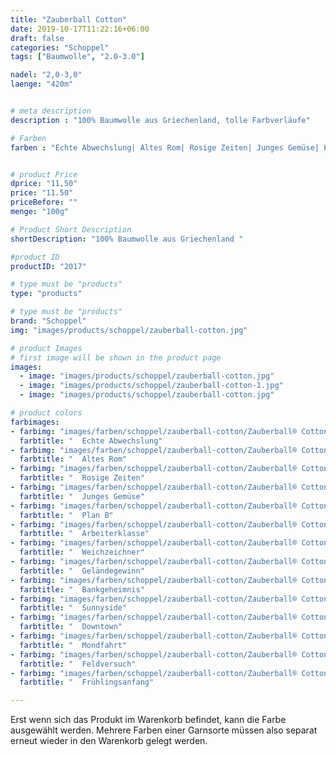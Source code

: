 ```yaml
---
title: "Zauberball Cotton"
date: 2019-10-17T11:22:16+06:00
draft: false
categories: "Schoppel"
tags: ["Baumwolle", "2.0-3.0"]

nadel: "2,0-3,0" 
laenge: "420m"	


# meta description
description : "100% Baumwolle aus Griechenland, tolle Farbverläufe"

# Farben
farben : "Echte Abwechslung| Altes Rom| Rosige Zeiten| Junges Gemüse| Plan B| Arbeiterklasse| Weichzeichner| Geländegewinn| Bankgeheimnis| Sunnyside| Downtown| Mondfahrt| Feldversuch| Frühlingsanfang"


# product Price
dprice: "11,50"
price: "11.50"
priceBefore: ""
menge: "100g"

# Product Short Description
shortDescription: "100% Baumwolle aus Griechenland "

#product ID
productID: "2017"

# type must be "products"
type: "products"

# type must be "products"
brand: "Schoppel"
img: "images/products/schoppel/zauberball-cotton.jpg"   

# product Images
# first image will be shown in the product page
images:
  - image: "images/products/schoppel/zauberball-cotton.jpg"
  - image: "images/products/schoppel/zauberball-cotton-1.jpg"
  - image: "images/products/schoppel/zauberball-cotton.jpg"

# product colors
farbimages:
- farbimg: "images/farben/schoppel/zauberball-cotton/Zauberball® Cotton 2338_ Echte Abwechslung.jpg"	
  farbtitle: "  Echte Abwechslung"
- farbimg: "images/farben/schoppel/zauberball-cotton/Zauberball® Cotton 2339_ Altes Rom.jpg"	
  farbtitle: "  Altes Rom"
- farbimg: "images/farben/schoppel/zauberball-cotton/Zauberball® Cotton 2340_ Rosige Zeiten.jpg"	
  farbtitle: "  Rosige Zeiten"
- farbimg: "images/farben/schoppel/zauberball-cotton/Zauberball® Cotton 2341_ Junges Gemüse.jpg"	
  farbtitle: "  Junges Gemüse"
- farbimg: "images/farben/schoppel/zauberball-cotton/Zauberball® Cotton 2342_ Plan B.jpg"	
  farbtitle: "  Plan B"
- farbimg: "images/farben/schoppel/zauberball-cotton/Zauberball® Cotton 2343_ Arbeiterklasse.jpg"	
  farbtitle: "  Arbeiterklasse"
- farbimg: "images/farben/schoppel/zauberball-cotton/Zauberball® Cotton 2369_ Weichzeichner.jpg"	
  farbtitle: "  Weichzeichner"
- farbimg: "images/farben/schoppel/zauberball-cotton/Zauberball® Cotton 2370_ Geländegewinn.jpg"	
  farbtitle: "  Geländegewinn"
- farbimg: "images/farben/schoppel/zauberball-cotton/Zauberball® Cotton 2393_ Bankgeheimnis.jpg"	
  farbtitle: "  Bankgeheimnis"
- farbimg: "images/farben/schoppel/zauberball-cotton/Zauberball® Cotton 2406_ Sunnyside.jpg"	
  farbtitle: "  Sunnyside"
- farbimg: "images/farben/schoppel/zauberball-cotton/Zauberball® Cotton 2407_ Downtown.jpg"	
  farbtitle: "  Downtown"
- farbimg: "images/farben/schoppel/zauberball-cotton/Zauberball® Cotton 2439_ Mondfahrt.jpg"	
  farbtitle: "  Mondfahrt"
- farbimg: "images/farben/schoppel/zauberball-cotton/Zauberball® Cotton 2440_ Feldversuch.jpg"	
  farbtitle: "  Feldversuch"
- farbimg: "images/farben/schoppel/zauberball-cotton/Zauberball® Cotton 2441_ Frühlingsanfang.jpg"	
  farbtitle: "  Frühlingsanfang"

---
```


Erst wenn sich das Produkt im Warenkorb befindet, kann die Farbe ausgewählt werden.
Mehrere Farben einer Garnsorte müssen also separat erneut wieder in den Warenkorb gelegt werden.
